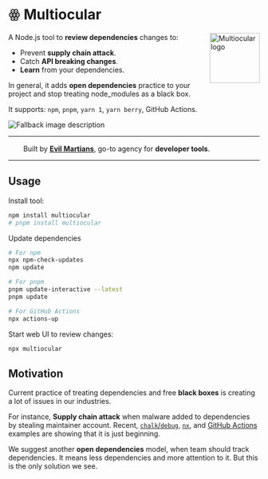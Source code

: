 # ꙮ Multiocular

<picture >
  <source media="(prefers-color-scheme: dark)" srcset="https://github.com/user-attachments/assets/1d99c3c5-6f52-453e-974a-7845c2e21100">
  <source media="(prefers-color-scheme: light)" srcset="https://github.com/user-attachments/assets/e5f22175-153f-4b9a-b2fb-b7837d75db39">
  <img width="100" height="100" alt="Multiocular logo" align="right" src="https://github.com/user-attachments/assets/e5f22175-153f-4b9a-b2fb-b7837d75db39" />
</picture>

A Node.js tool to **review dependencies** changes to:

- Prevent **supply chain attack**.
- Catch **API breaking changes**.
- **Learn** from your dependencies.

In general, it adds **open dependencies** practice to your project and stop treating node_modules as a black box.

It supports: `npm`, `pnpm`, `yarn 1`, `yarn berry`, GitHub Actions.

<picture>
  <source media="(prefers-color-scheme: dark)" srcset="https://github.com/user-attachments/assets/07ed01ee-694a-4553-bd7d-dbb248a08385">
  <source media="(prefers-color-scheme: light)" srcset="https://github.com/user-attachments/assets/beb86f60-772e-4c01-9de7-99613b354d67">
  <img alt="Fallback image description" src="https://github.com/user-attachments/assets/beb86f60-772e-4c01-9de7-99613b354d67">
</picture>

---

<img src="https://cdn.evilmartians.com/badges/logo-no-label.svg" alt="" width="22" height="16" />  Built by
<b><a href="https://evilmartians.com/devtools?utm_source=postcss&utm_campaign=devtools-button&utm_medium=github">Evil Martians</a></b>, go-to agency for <b>developer tools</b>.

---

## Usage

Install tool:

```sh
npm install multiocular
# pnpm install multiocular
```

Update dependencies

```sh
# For npm
npx npm-check-updates
npm update

# For pnpm
pnpm update-interactive --latest
pnpm update

# For GitHub Actions
npx actions-up
```

Start web UI to review changes:

```sh
npx multiocular
```

## Motivation

Current practice of treating dependencies and free **black boxes** is creating a lot of issues in our industries.

For instance, **Supply chain attack** when malware added to dependencies by stealing maintainer account. Recent, [`chalk`/`debug`](https://www.aikido.dev/blog/npm-debug-and-chalk-packages-compromised), [`nx`](https://www.aikido.dev/blog/popular-nx-packages-compromised-on-npm), and [GitHub Actions](https://www.wiz.io/blog/github-action-tj-actions-changed-files-supply-chain-attack-cve-2025-30066) examples are showing that it is just beginning.

We suggest another **open dependencies** model, when team should track dependencies. It means less dependencies and more attention to it. But this is the only solution we see.
